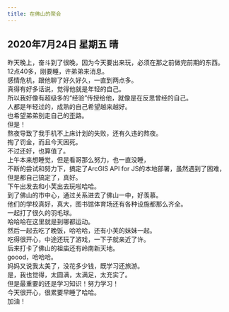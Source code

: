 ```yaml
---
title: 在佛山的聚会
---
```

## 2020年7月24日 星期五 晴
昨天晚上，奋斗到了很晚，因为今天要出来玩，必须在那之前做完前期的东西。  
12点40多，刚要睡，许弟弟来消息。  
感情危机，跟他聊了好久好久，一直到两点多。  
真得有好多话说，觉得他就是年轻的自己。  
所以我好像有超级多的“经验”传授给他，就像是在反思曾经的自己。  
人都是年轻过的，成熟的自己希望越来越好。  
也希望弟弟别走自己的歪路。  
但是！  
熬夜导致了我手机不上床计划的失败，还有久违的熬夜。  
掏了罚金，而且今天困死。  
不过还好，也算值了。  
上午本来想睡觉，但是看哥那么努力，也一直没睡，  
不断的尝试和努力下，搞定了ArcGIS API for JS的本地部署，虽然遇到了困难，但是都自己搞定了，真好。  
下午出发去和小芙出去玩啦哈哈。  
到了佛山的市中心，通过关系进去了佛山一中，好羡慕。  
他们的学校真好，真大，图书馆体育场还有各种设施都那么齐全。  
一起打了很久的羽毛球。  
哈哈哈在这里就是到哪都运动。  
然后一起去吃了晚饭，哈哈哈，还有小芙的妹妹一起。  
吃得很开心，中途还玩了游戏，一下子就亲近了许。  
后来打卡了佛山的祖庙还有岭南新天地。  
goood，哈哈哈。  
妈妈又说我太美了，没花多少钱，既学习还旅游。  
是，我也觉得，太圆满，太满足，太充实了。  
但是最重要的还是学习知识！努力学习！  
今天很开心，很累要早睡了哈哈。  
加油！  